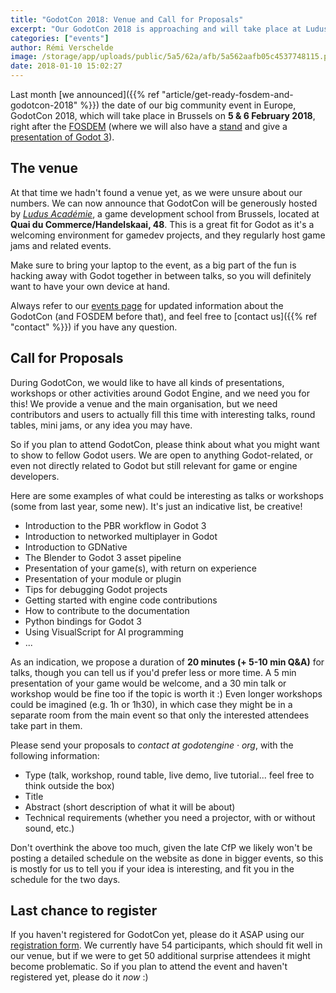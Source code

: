 ```yaml
---
title: "GodotCon 2018: Venue and Call for Proposals"
excerpt: "Our GodotCon 2018 is approaching and will take place at Ludus Académie in Brussels on February 5 & 6. It's your last chance to register if you want to attend the event, and it's now also the time for all participants to think about talks, workshops or other activities that they would like to have during GodotCon, and then send us their proposals."
categories: ["events"]
author: Rémi Verschelde
image: /storage/app/uploads/public/5a5/62a/afb/5a562aafb05c4537748115.png
date: 2018-01-10 15:02:27
---
```


Last month [we announced]({{% ref "article/get-ready-fosdem-and-godotcon-2018" %}}) the date of our big community event in Europe, GodotCon 2018, which will take place in Brussels on **5 & 6 February 2018**, right after the [FOSDEM](https://fosdem.org/2018/) (where we will also have a [stand](https://fosdem.org/2018/stands/) and give a [presentation of Godot 3](https://fosdem.org/2018/schedule/event/godot3/)).

## The venue

At that time we hadn't found a venue yet, as we were unsure about our numbers. We can now announce that GodotCon will be generously hosted by [*Ludus Académie*](http://ludus-academie.com/), a game development school from Brussels, located at **Quai du Commerce/Handelskaai, 48**. This is a great fit for Godot as it's a welcoming environment for gamedev projects, and they regularly host game jams and related events.

Make sure to bring your laptop to the event, as a big part of the fun is hacking away with Godot together in between talks, so you will definitely want to have your own device at hand.

Always refer to our [events page](https://godotengine.org/events) for updated information about the GodotCon (and FOSDEM before that), and feel free to [contact us]({{% ref "contact" %}}) if you have any question.

## Call for Proposals

During GodotCon, we would like to have all kinds of presentations, workshops or other activities around Godot Engine, and we need you for this! We provide a venue and the main organisation, but we need contributors and users to actually fill this time with interesting talks, round tables, mini jams, or any idea you may have.

So if you plan to attend GodotCon, please think about what you might want to show to fellow Godot users. We are open to anything Godot-related, or even not directly related to Godot but still relevant for game or engine developers.

Here are some examples of what could be interesting as talks or workshops (some from last year, some new). It's just an indicative list, be creative!

- Introduction to the PBR workflow in Godot 3
- Introduction to networked multiplayer in Godot
- Introduction to GDNative
- The Blender to Godot 3 asset pipeline
- Presentation of your game(s), with return on experience
- Presentation of your module or plugin
- Tips for debugging Godot projects
- Getting started with engine code contributions
- How to contribute to the documentation
- Python bindings for Godot 3
- Using VisualScript for AI programming
- ...

As an indication, we propose a duration of **20 minutes (+ 5-10 min Q&A)** for talks, though you can tell us if you'd prefer less or more time. A 5 min presentation of your game would be welcome, and a 30 min talk or workshop would be fine too if the topic is worth it :)
Even longer workshops could be imagined (e.g. 1h or 1h30), in which case they might be in a separate room from the main event so that only the interested attendees take part in them.

Please send your proposals to *contact at godotengine · org*, with the following information:

- Type (talk, workshop, round table, live demo, live tutorial... feel free to think outside the box)
- Title
- Abstract (short description of what it will be about)
- Technical requirements (whether you need a projector, with or without sound, etc.)

Don't overthink the above too much, given the late CfP we likely won't be posting a detailed schedule on the website as done in bigger events, so this is mostly for us to tell you if your idea is interesting, and fit you in the schedule for the two days.

## Last chance to register

If you haven't registered for GodotCon yet, please do it ASAP using our [registration form](https://framaforms.org/registration-for-godotcon-2018-1512567025). We currently have 54 participants, which should fit well in our venue, but if we were to get 50 additional surprise attendees it might become problematic. So if you plan to attend the event and haven't registered yet, please do it *now* :)
